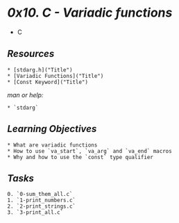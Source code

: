 # _0x10. C - Variadic functions_
* C

## _Resources_

	* [stdarg.h]("Title")
	* [Variadic Functions]("Title")
	* [Const Keyword]("Title")

_man or help:_

	* `stdarg`

## _Learning Objectives_


	* What are variadic functions
	* How to use `va_start`, `va_arg` and `va_end` macros
	* Why and how to use the `const` type qualifier

## _Tasks_

	0. `0-sum_them_all.c`
	1. `1-print_numbers.c`
	2. `2-print_strings.c`
	3. `3-print_all.c`


